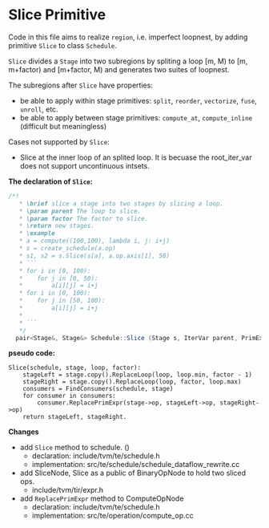# Slice Primitive

Code in this file aims to realize `region`, i.e. imperfect loopnest, by adding primitive `Slice` to class `Schedule`.

`Slice` divides a `Stage` into two subregions by spliting a loop [m, M) to [m, m+factor) and [m+factor, M) and generates two suites of loopnest.

The subregions after `Slice` have properties:
- be able to apply within stage primitives: `split`, `reorder`, `vectorize`, `fuse`, `unroll`, etc.
- be able to apply between stage primitives: `compute_at`, `compute_inline` (difficult but meaningless)

Cases not supported by `Slice`:
- Slice at the inner loop of an splited loop. It is becuase the root_iter_var does not support uncontinuous intsets. 

**The declaration of `Slice`:**
``` C#
/*!
   * \brief slice a stage into two stages by slicing a loop.
   * \param parent The loop to slice.
   * \param factor The factor to slice.
   * \return new stages.
   * \example 
   * a = compute((100,100), lambda i, j: i+j)
   * s = create_schedule(a.op)
   * s1, s2 = s.Slice(s[a], a.op.axis[1], 50)
   * ```
   * for i in [0, 100):
   *    for j in [0, 50):
   *        a[i][j] = i+j
   * for i in [0, 100):
   *    for j in [50, 100):
   *        a[i][j] = i+j
   * 
   * ```
   */
  pair<Stage&, Stage&> Schedule::Slice (Stage s, IterVar parent, PrimExpr factor); 
  ```


**pseudo code:**

``` pseudo code
Slice(schedule, stage, loop, factor):
    stageLeft = stage.copy().ReplaceLoop(loop, loop.min, factor - 1)
    stageRight = stage.copy().ReplaceLoop(loop, factor, loop.max)
    consumers = FindConsumers(schedule, stage)
    for consumer in consumers:
        consumer.ReplacePrimExpr(stage->op, stageLeft->op, stageRight->op)
    return stageLeft, stageRight.
```
**Changes**
- add `Slice` method to schedule. ()
    - declaration: include/tvm/te/schedule.h
    - implementation: src/te/schedule/schedule_dataflow_rewrite.cc
- add SliceNode, Slice as a public of BinaryOpNode to hold two sliced ops. 
    - include/tvm/tir/expr.h
- add `ReplacePrimExpr` method to ComputeOpNode
    - declaration: include/tvm/te/schedule.h
    - implementation: src/te/operation/compute_op.cc